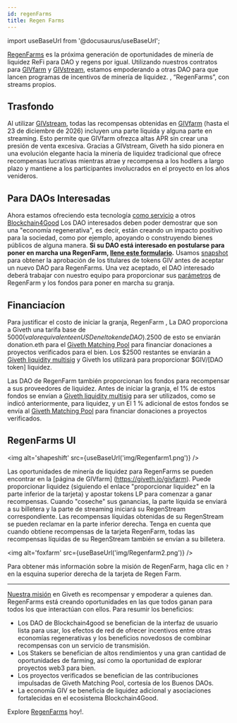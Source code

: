 ```yaml
---
id: regenFarms
title: Regen Farms
---
```

import useBaseUrl from '@docusaurus/useBaseUrl';


[RegenFarms](https://giveth.io/givfarm) es la próxima generación de oportunidades de minería de liquidez ReFi para DAO y regens por igual. Utilizando nuestros contratos para [GIVfarm](https://giveth.io/givfarm) y [GIVstream](https://giveth.io/givstream), estamos empoderando a otras DAO para que lancen programas de incentivos de minería de liquidez. , “RegenFarms”, con streams propios.

## Trasfondo
Al utilizar [GIVstream](https://docs.giveth.io/giveconomy/givstream), todas las recompensas obtenidas en [GIVfarm](https://giveth.io/givfarm) (hasta el 23 de diciembre de 2026) incluyen una parte líquida y alguna parte en streaming. Esto permite que GIVfarm ofrezca altas APR sin crear una presión de venta excesiva. Gracias a GIVstream, Giveth ha sido pionera en una evolución elegante hacia la minería de liquidez tradicional que ofrece recompensas lucrativas mientras atrae y recompensa a los hodlers a largo plazo y mantiene a los participantes involucrados en el proyecto en los años venideros.

## Para DAOs Interesadas 
Ahora estamos ofreciendo esta tecnología [como servicio](https://forum.giveth.io/t/crazy-idea-stream-as-a-service-giviverse-multiverse-now-called-regenfarms/295) a otros [Blockchain4Good](https://twitter.com/search?q=%23blockchain4good&src=typed_query)  Los DAO interesados deben poder demostrar que son una "economía regenerativa", es decir, están creando un impacto positivo para la sociedad, como por ejemplo, apoyando o construyendo bienes públicos de alguna manera. **Si su DAO está interesado en postularse para poner en marcha una RegenFarm, [llene este formulario](https://giveth.typeform.com/regenfarms).**
Usamos [snapshot](https://snapshot.org/#/eth/) para obtener la aprobación de los titulares de tokens GIV antes de aceptar un nuevo DAO para RegenFarms. Una vez aceptado, el DAO interesado deberá trabajar con nuestro equipo para proporcionar sus [parámetros](https://www.notion.so/giveth/Regen-Farm-Parameters-a5b474e75f334d03ad1c1c43f5d923d4) de RegenFarm y los fondos para poner en marcha su granja.

## Financiacíon
Para justificar el costo de iniciar la granja, RegenFarm , La DAO proporciona a Giveth una tarifa base de 5000$(valor equivalente en USD en el token de DAO). 2500$ de esto se enviarán donation.eth para el [Giveth Matching Pool](https://giveth.io/project/donation-eth) para financiar donaciones a proyectos verificados para el bien. Los $2500 restantes se enviarán a [Giveth liquidity multisig](https://blockscout.com/xdai/mainnet/address/0xf924fF0f192f0c7c073161e0d62CE7635114e74f/transactions) y Giveth los utilizará para proporcionar $GIV/[DAO token] liquidez.

Las DAO de RegenFarm también proporcionan los fondos para recompensar a sus proveedores de liquidez. Antes de iniciar la granja, el 1% de estos fondos se envían a [Giveth liquidity multisig](https://blockscout.com/xdai/mainnet/address/0xf924fF0f192f0c7c073161e0d62CE7635114e74f/transactions) para ser utilizados, como se indicó anteriormente, para liquidez, y un El 1 % adicional de estos fondos se envía al [Giveth Matching Pool](https://giveth.io/project/donation-eth) para financiar donaciones a proyectos verificados.

## RegenFarms UI

<img alt='shapeshift' src={useBaseUrl('img/Regenfarm1.png')} />

Las oportunidades de minería de liquidez para RegenFarms se pueden encontrar en la [página de GIVfarm] (https://giveth.io/givfarm). Puede proporcionar liquidez (siguiendo el enlace "proporcionar liquidez" en la parte inferior de la tarjeta) y apostar tokens LP para comenzar a ganar recompensas. Cuando "coseche" sus ganancias, la parte líquida se enviará a su billetera y la parte de streaming iniciará su RegenStream correspondiente. Las recompensas líquidas obtenidas de su RegenStream se pueden reclamar en la parte inferior derecha. Tenga en cuenta que cuando obtiene recompensas de la tarjeta RegenFarm, todas las recompensas líquidas de su RegenStream también se envían a su billetera.

<img alt='foxfarm' src={useBaseUrl('img/Regenfarm2.png')} />

Para obtener más información sobre la misión de RegenFarm, haga clic en `?` en la esquina superior derecha de la tarjeta de Regen Farm.

---

[Nuestra misión](https://docs.giveth.io/whatisgiveth/) en Giveth es recompensar y empoderar a quienes dan. RegenFarms está creando oportunidades en las que todos ganan para todos los que interactúan con ellos. Para resumir los beneficios:

- Los DAO de Blockchain4good se benefician de la interfaz de usuario lista para usar, los efectos de red de ofrecer incentivos entre otras economías regenerativas y los beneficios novedosos de combinar recompensas con un servicio de transmisión.
- Los Stakers se benefician de altos rendimientos y una gran cantidad de oportunidades de farming, así como la oportunidad de explorar proyectos web3 para bien.
- Los proyectos verificados se benefician de las contribuciones impulsadas de Giveth Matching Pool, cortesía de los Buenos DAOs.
- La economía GIV se beneficia de liquidez adicional y asociaciones fortalecidas en el ecosistema Blockchain4Good.

Explore [RegenFarms](https://giveth.io/givfarm) hoy!.

